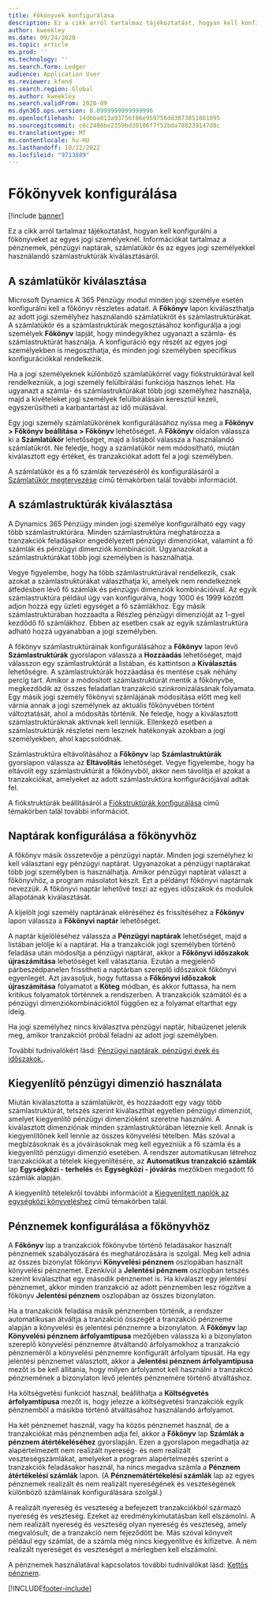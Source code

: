 ```yaml
---
title: Főkönyvek konfigurálása
description: Ez a cikk arról tartalmaz tájékoztatást, hogyan kell konfigurálni a főkönyveket az egyes jogi személyeknél. Információkat tartalmaz a pénznemek, pénzügyi naptárak, számlatükör és az egyes jogi személyekkel használandó számlastruktúrák kiválasztásáról.
author: kweekley
ms.date: 09/24/2020
ms.topic: article
ms.prod: ''
ms.technology: ''
ms.search.form: Ledger
audience: Application User
ms.reviewer: kfend
ms.search.region: Global
ms.author: kweekley
ms.search.validFrom: 2020-09
ms.dyn365.ops.version: 8.0999999999999996
ms.openlocfilehash: 14d6ba013a93756f86e959756dd3073851881095
ms.sourcegitcommit: c6c2486be2359bd30106f7f52bda788239147d8c
ms.translationtype: MT
ms.contentlocale: hu-HU
ms.lasthandoff: 10/22/2022
ms.locfileid: "9713889"
---
```

# <a name="configure-ledgers"></a>Főkönyvek konfigurálása

[!include [banner](../includes/banner.md)]

Ez a cikk arról tartalmaz tájékoztatást, hogyan kell konfigurálni a főkönyveket az egyes jogi személyeknél. Információkat tartalmaz a pénznemek, pénzügyi naptárak, számlatükör és az egyes jogi személyekkel használandó számlastruktúrák kiválasztásáról.

## <a name="selecting-the-chart-of-accounts"></a>A számlatükör kiválasztása

Microsoft Dynamics A 365 Pénzügy modul minden jogi személye esetén konfigurálni kell a főkönyv részletes adatait. A **Főkönyv** lapon kiválaszthatja az adott jogi személyhez használandó számlatükröt és számlastruktúrákat. A számlatükör és a számlastruktúrák megosztásához konfigurálja a jogi személyek **Főkönyv** lapját, hogy mindegyikhez ugyanazt a számla- és számlastruktúrát használja. A konfiguráció egy részét az egyes jogi személyekben is megoszthatja, és minden jogi személyben specifikus konfigurációkkal rendelkezik.

Ha a jogi személyeknek különböző számlatükörrel vagy fiókstruktúrával kell rendelkezniük, a jogi személy felülbírálási funkciója hasznos lehet. Ha ugyanazt a számla- és számlastruktúrákat több jogi személyhez használja, majd a kivételeket jogi személyek felülbírálásain keresztül kezeli, egyszerűsítheti a karbantartást az idő múlásával.

Egy jogi személy számlatükörének konfigurálásához nyissa meg a **Főkönyv \> Főkönyv beállítása \> Főkönyv** lehetőséget. A **Főkönyv** oldalon válassza ki a **Számlatükör** lehetőséget, majd a listából válassza a használandó számlatükröt. Ne feledje, hogy a számlatükör nem módosítható, miután kiválasztott egy értéket, és tranzakciókat adott fel a jogi személyben.

A számlatükör és a fő számlák tervezéséről és konfigurálásáról a [Számlatükör megtervezése](plan-chart-of-accounts.md) című témakörben talál további információt.

## <a name="selecting-account-structures"></a>A számlastruktúrák kiválasztása

A Dynamics 365 Pénzügy minden jogi személye konfigurálható egy vagy több számlastruktúrára. Minden számlastruktúra meghatározza a tranzakciók feladásakor engedélyezett pénzügyi dimenziókat, valamint a fő számlák és pénzügyi dimenziók kombinációit. Ugyanazokat a számlastruktúrákat több jogi személyben is használhatja.

Vegye figyelembe, hogy ha több számlastruktúrával rendelkezik, csak azokat a számlastruktúrákat választhatja ki, amelyek nem rendelkeznek átfedésben lévő fő számlák és pénzügyi dimenziók kombinációival. Az egyik számlastruktúra például úgy van konfigurálva, hogy 1000 és 1999 között adjon hozzá egy üzleti egységet a fő számlákhoz. Egy másik számlastruktúrában hozzáadta a Részleg pénzügyi dimenzióját az 1-gyel kezdődő fő számlákhoz. Ebben az esetben csak az egyik számlastruktúra adható hozzá ugyanabban a jogi személyben.

A főkönyv számlastruktúráinak konfigurálásához a **Főkönyv** lapon lévő **Számlastruktúrák** gyorslapon válassza a **Hozzáadás** lehetőséget, majd válasszon egy számlastruktúrát a listában, és kattintson a **Kiválasztás** lehetőségre. A számlastruktúrák hozzáadása és mentése csak néhány percig tart. Amikor a módosított számlastruktúrát mentik a főkönyvbe, megkezdődik az összes feladatlan tranzakció szinkronizálásának folyamata. Egy másik jogi személy főkönyvi számlájának módosítása előtt meg kell várnia annak a jogi személynek az aktuális főkönyvében történt változtatását, ahol a módosítás történik. Ne feledje, hogy a kiválasztott számlastruktúráknak aktívnak kell lenniük. Ellenkező esetben a számlastruktúrák részletei nem lesznek hatékonyak azokban a jogi személyekben, ahol kapcsolódnak.

Számlastruktúra eltávolításához a **Főkönyv** lap **Számlastruktúrák** gyorslapon válassza az **Eltávolítás** lehetőséget. Vegye figyelembe, hogy ha eltávolít egy számlastruktúrát a főkönyvből, akkor nem távolítja el azokat a tranzakciókat, amelyeket az adott számlastruktúra konfigurációjával adtak fel.

A fiókstruktúrák beállításáról a [Fiókstruktúrák konfigurálása](configure-account-structures.md) című témakörben talál további információt.

## <a name="configuring-calendars-for-the-ledger"></a>Naptárak konfigurálása a főkönyvhöz

A főkönyv másik összetevője a pénzügyi naptár. Minden jogi személyhez ki kell választani egy pénzügyi naptárat. Ugyanazokat a pénzügyi naptárakat több jogi személyben is használhatja. Amikor pénzügyi naptárat választ a főkönyvhöz, a program másolatot készít. Ezt a példányt főkönyvi naptárnak nevezzük. A főkönyvi naptár lehetővé teszi az egyes időszakok és modulok állapotának kiválasztását.

A kijelölt jogi személy naptárának eléréséhez és frissítéséhez a **Főkönyv** lapon válassza a **Főkönyvi naptár** lehetőséget.

A naptár kijelöléséhez válassza a **Pénzügyi naptárak** lehetőséget, majd a listában jelölje ki a naptárat. Ha a tranzakciók jogi személyben történő feladása után módosítja a pénzügyi naptárat, akkor a **Főkönyvi időszakok újraszámítása** lehetőséget kell választania. Ezután a megjelenő párbeszédpanelen frissítheti a naptárban szereplő időszakok főkönyvi egyenlegét. Azt javasoljuk, hogy futtassa a **Főkönyvi időszakok újraszámítása** folyamatot a **Köteg** módban, és akkor futtassa, ha nem kritikus folyamatok történnek a rendszerben. A tranzakciók számától és a pénzügyi dimenziókombinációktól függően ez a folyamat eltarthat egy ideig.

Ha jogi személyhez nincs kiválasztva pénzügyi naptár, hibaüzenet jelenik meg, amikor tranzakciót próbál feladni az adott jogi személyben.

További tudnivalókért lásd: [Pénzügyi naptárak, pénzügyi évek és időszakok.](../budgeting/fiscal-calendars-fiscal-years-periods.md).

## <a name="using-a-balancing-financial-dimension"></a>Kiegyenlítő pénzügyi dimenzió használata

Miután kiválasztotta a számlatükröt, és hozzáadott egy vagy több számlastruktúrát, tetszés szerint kiválaszthat egyetlen pénzügyi dimenziót, amelyet kiegyenlítő pénzügyi dimenzióként szeretne használni. A kiválasztott dimenziónak minden számlastruktúrában léteznie kell. Annak is kiegyenlítőnek kell lennie az összes könyvelési tételben. Más szóval a megbízásoknak és a jóváírásoknak meg kell egyezniük a fő számla és a kiegyenlítő pénzügyi dimenzió esetében. A rendszer automatikusan létrehoz tranzakciókat a tételek kiegyenlítésére, az **Automatikus tranzakció számlák** lap **Egységközi - terhelés** és **Egységközi - jóváírás** mezőkben megadott fő számlák alapján.

A kiegyenlítő tételekről további információt a [Kiegyenlített naplók az egységközi könyveléshez](example-balanced-journals-interunit-accounting.md) című témakörben talál.

## <a name="configuring-currencies-for-the-ledger"></a>Pénznemek konfigurálása a főkönyvhöz

A **Főkönyv** lap a tranzakciók főkönyvbe történő feladásakor használt pénznemek szabályozására és meghatározására is szolgál. Meg kell adnia az összes bizonylat főkönyvi **Könyvelési pénznem** oszlopában használt könyvelési pénznemet. Ezenkívül a **Jelentési pénznem** oszlopban tetszés szerint kiválaszthat egy második pénznemet is. Ha kiválaszt egy jelentési pénznemet, akkor minden tranzakció az adott pénznemben lesz rögzítve a főkönyv **Jelentési pénznem** oszlopában az összes bizonylaton.

Ha a tranzakciók feladása másik pénznemben történik, a rendszer automatikusan átváltja a tranzakció összegét a tranzakció pénzneme alapján a könyvelési és jelentési pénznemre a bizonylaton. A **Főkönyv** lap **Könyvelési pénznem árfolyamtípusa** mezőjében válassza ki a bizonylaton szereplő könyvelési pénznemre átváltandó árfolyamokhoz a tranzakció pénzneméről a könyvelési pénznemre konfigurált árfolyam típusát. Ha egy jelentési pénznemet választott, akkor a **Jelentési pénznem árfolyamtípusa** mezőt is be kell állítania, hogy milyen árfolyamot kell használni a tranzakció pénznemének a bizonylaton lévő jelentés pénznemére történő átváltáshoz.

Ha költségvetési funkciót használ, beállíthatja a **Költségvetés árfolyamtípusa** mezőt is, hogy jelezze a költségvetési tranzakciók egyik pénznemből a másikba történő átváltásához használandó árfolyamot.

Ha két pénznemet használ, vagy ha közös pénznemet használ, de a tranzakciókat más pénznemben adja fel, akkor a **Főkönyv** lap **Számlák a pénznem átértékeléséhez** gyorslapján. Ezen a gyorslapon megadhatja az alapértelmezett nem realizált nyereség- és nem realizált veszteségszámlákat, amelyeket a program alapértelmezés szerint a tranzakciók feladásakor használ, ha nincs megadva számla a **Pénznem átértékelési számlák** lapon. (A **Pénznemátértékelési számlák** lap az egyes pénznemek realizált és nem realizált nyereségének és veszteségének különböző számláinak konfigurálására szolgál.)

A realizált nyereség és veszteség a befejezett tranzakciókból származó nyereség és veszteség. Ezeket az eredménykimutatásban kell elszámolni. A nem realizált nyereség és veszteség olyan nyereség és veszteség, amely megvalósult, de a tranzakció nem fejeződött be. Más szóval könyvelt például egy számlát, de a számla még nincs kiegyenlítve és kifizetve. A nem realizált nyereséget és veszteséget a mérlegben kell elszámolni.

A pénznemek használatával kapcsolatos további tudnivalókat lásd: [Kettős pénznem](dual-currency.md).


[!INCLUDE[footer-include](../../includes/footer-banner.md)]
